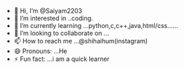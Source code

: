 - 👋 Hi, I’m @Saiyam2203
- 👀 I’m interested in ..coding.
- 🌱 I’m currently learning ...python,c,c++,java,html/css......
- 💞️ I’m looking to collaborate on ...
- 📫 How to reach me ...@shihaihum(instagram)
- 😄 Pronouns: ...He
- ⚡ Fun fact: ...i am a quick learner

<!---
Saiyam2203/Saiyam2203 is a ✨ special ✨ repository because its `README.md` (this file) appears on your GitHub profile.
You can click the Preview link to take a look at your changes.
--->
